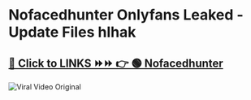 
 # Nofacedhunter Onlyfans Leaked - Update Files hlhak

## <h2><a href="https://clipsfans.com/Nofacedhunter&ref=git">🔗 Click to LINKS ⏩⏩ 👉 🟢 Nofacedhunter </a></h2>

<a href="https://clipsfans.com/Nofacedhunter&ref=git" rel="nofollow" data-target="animated-image.originalLink"><img src="https://i.ibb.co.com/xMMVF88/686577567.gif" alt="Viral Video Original" style="max-width: 100%; display: inline-block;" data-target="animated-image.originalImage"></a>

